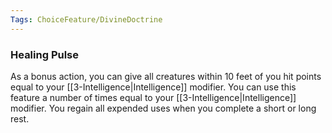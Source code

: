 ```yaml
---
Tags: ChoiceFeature/DivineDoctrine
---
```

### Healing Pulse
As a bonus action, you can give all creatures within 10 feet of you hit points equal to your [[3-Intelligence|Intelligence]] modifier. You can use this feature a number of times equal to your [[3-Intelligence|Intelligence]] modifier. You regain all expended uses when you complete a short or long rest.